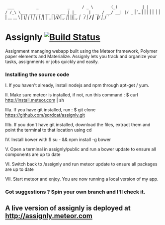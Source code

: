 `  ___          _             _      ` 
` / _ \        (_)           | |      `
`/ /_\ \___ ___ _  __ _ _ __ | |_   _ `
`|  _  / __/ __| |/ _` | '_ \| | | | |`
`| | | \__ \__ \ | (_| | | | | | |_| |`
`\_| |_/___/___/_|\__, |_| |_|_|\__, |`
`                  __/ |         __/ |`
`                 |___/         |___/ `

# Assignly [![Build Status](https://travis-ci.org/sqrdcat/assignly.svg?branch=master)](https://travis-ci.org/sqrdcat/assignly)
Assignment managing webapp built using the Meteor framework, Polymer paper elements and Materialize.
Assignly lets you track and organize your tasks, assignments or jobs quickly and easily.

### Installing the source code

I. If you haven't already, install nodejs and npm through apt-get / yum.

II. Make sure meteor is installed, if not, run this command : $ curl http://install.meteor.com | sh

IIIa. If you have git installed, run : $ git clone https://github.com/sqrdcat/assignly.git

IIIb. If you don't have git installed, download the files, extract them and point the terminal to that location using cd

IV. Install bower with $ su - && npm install -g bower

V. Open a terminal in assignly/public and run a bower update to ensure all components are up to date

VI. Switch back to /assignly and run meteor update to ensure all packages are up to date

VII. Start meteor and enjoy. You are now running a local version of my app.

### Got suggestions ? Spin your own branch and I'll check it.

## A live version of assignly is deployed at http://assignly.meteor.com